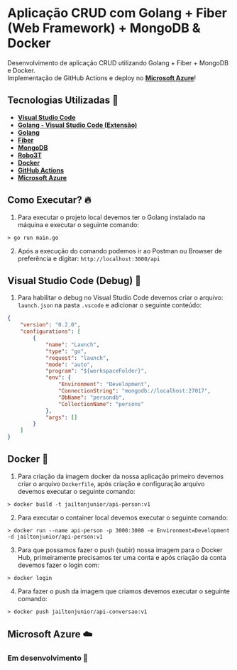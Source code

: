 # Aplicação CRUD com Golang + Fiber (Web Framework) + MongoDB & Docker

Desenvolvimento de aplicação CRUD utilizando Golang + Fiber + MongoDB e Docker. <br>
Implementação de GitHub Actions e deploy no **[Microsoft Azure](https://azure.microsoft.com/pt-br/)**!

## Tecnologias Utilizadas 🚀
* **[Visual Studio Code](https://code.visualstudio.com/)**
* **[Golang - Visual Studio Code (Extensão)](https://code.visualstudio.com/docs/languages/go)**
* **[Golang](https://golang.org/)**
* **[Fiber](https://gofiber.io/)**
* **[MongoDB](https://github.com/mongodb/mongo-go-driver)**
* **[Robo3T](https://robomongo.org/)**
* **[Docker](https://www.docker.com/)**
* **[GitHub Actions](https://github.com/features/actions)**
* **[Microsoft Azure](https://azure.microsoft.com/pt-br/)**

## Como Executar? 🔥
1. Para executar o projeto local devemos ter o Golang instalado na máquina e executar o seguinte comando: 
```
> go run main.go
```
2. Após a execução do comando podemos ir ao Postman ou Browser de preferência e digitar: `http://localhost:3000/api`
## Visual Studio Code (Debug) 🐛
1. Para habilitar o debug no Visual Studio Code devemos criar o arquivo: `launch.json` na pasta `.vscode` e adicionar o seguinte conteúdo:
```json
{
    "version": "0.2.0",
    "configurations": [
        {
            "name": "Launch",
            "type": "go",
            "request": "launch",
            "mode": "auto",
            "program": "${workspaceFolder}",
            "env": {
                "Environment": "Development",
                "ConnectionString": "mongodb://localhost:27017",
                "DbName": "persondb",
                "CollectionName": "persons"
            },
            "args": []
        }
    ]
}
```
## Docker 🐋
1. Para criação da imagem docker da nossa aplicação primeiro devemos criar o arquivo `Dockerfile`, após criação e configuração arquivo devemos executar o seguinte comando: 
```
> docker build -t jailtonjunior/api-person:v1
```
2. Para executar o container local devemos executar o seguinte comando:
```
> docker run --name api-person -p 3000:3000 -e Environment=Development -d jailtonjunior/api-person:v1
```
3. Para que possamos fazer o push (subir) nossa imagem para o Docker Hub, primeiramente precisamos ter uma conta e após criação da conta devemos fazer o login com: 
```
> docker login
```
4. Para fazer o push da imagem que criamos devemos executar o seguinte comando: 
```
> docker push jailtonjunior/api-conversao:v1
```
## Microsoft Azure ☁️
### Em desenvolvimento 🔨